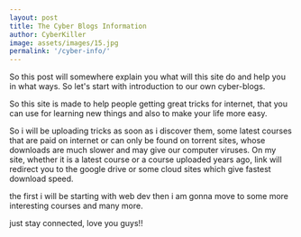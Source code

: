 ```yaml
---
layout: post
title: The Cyber Blogs Information
author: CyberKiller
image: assets/images/15.jpg
permalink: '/cyber-info/'
---
```


So this post will somewhere explain you what will this site do and help you in what ways. So let's start with introduction to our own cyber-blogs.

So this site is made to help people getting great tricks for internet, that you can use for learning new things and also to make your life more easy.

So i will be uploading tricks as soon as i discover them, some latest courses that are paid on internet or can only be found on torrent sites, whose downloads are much slower and may give our computer viruses. On my site, whether it is a latest course or a course uploaded years ago, link will redirect you to the google drive or some cloud sites which give fastest download speed.

the first i will be starting with web dev then i am gonna move to some more interesting courses and many more.

just stay connected, love you guys!!